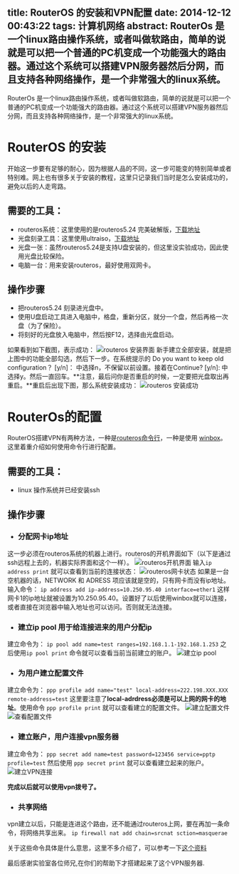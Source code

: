 title: RouterOS 的安装和VPN配置
date: 2014-12-12 00:43:22
tags: 计算机网络
abstract: RouterOs 是一个linux路由操作系统，或者叫做软路由，简单的说就是可以把一个普通的PC机变成一个功能强大的路由器。通过这个系统可以搭建VPN服务器然后分网，而且支持各种网络操作，是一个非常强大的linux系统。
---

RouterOs 是一个linux路由操作系统，或者叫做软路由，简单的说就是可以把一个普通的PC机变成一个功能强大的路由器。通过这个系统可以搭建VPN服务器然后分网，而且支持各种网络操作，是一个非常强大的linux系统。

# RouterOS 的安装
开始这一步要有足够的耐心，因为根据人品的不同，这一步可能变的特别简单或者特别难。网上也有很多关于安装的教程，这里只记录我们当时是怎么安装成功的，避免以后的人走弯路。


## 需要的工具：
* routeros系统：这里使用的是routeros5.24 完美破解版，[下载地址](http://download.csdn.net/download/ljr929201012/7852219)
* 光盘刻录工具：这里使用ultraiso，[下载地址](http://rj.baidu.com/soft/detail/11522.html?ald)
* 光盘一张：虽然routeros5.24是支持U盘安装的，但这里没实验成功，因此使用光盘比较保险。
* 电脑一台：用来安装routeros，最好使用双网卡。


## 操作步骤
+ 把routeros5.24 刻录进光盘中。
+ 使用U盘启动工具进入电脑中，格盘，重新分区，就分一个盘，然后再格一次盘（为了保险）。
+ 将刻好的光盘放入电脑中，然后按F12，选择由光盘启动。

如果看到如下截图，表示成功：
![routeros 安装界面](http://i3.tietuku.com/1dc4710efffe480a.jpg)
新手建立全部安装，就是把上图中的功能全部勾选，然后下一步。在系统提示的 Do you want to keep old configuration？ [y/n]： 中选择n，不保留以前设置。接着在Continue? [y/n]: 中选择y。然后一直回车。**注意，最后问你是否重启的时候，一定要把光盘取出再重启。**重启后出现下图，那么系统安装成功：
![routeros 安装成功](http://i3.tietuku.com/64a23fe1cbf33704.jpg)

# RouterOs的配置
RouterOS搭建VPN有两种方法，一种是[routeros命令行](http://wenku.baidu.com/link?url=5VW6Y1CarvQ9NGsPdZgjvB63YycgJNdae9l3QhV6RZ9dUNjAuOAusK4u-LHzwLHSNzXnLsdjTTYsVuK9VeFDALdqqRfFJopUb8A3aRGtxpO)，一种是使用 [winbox](http://www.baidu.com/s?wd=routeros%20winbox&rsv_spt=1&issp=1&f=8&rsv_bp=0&rsv_idx=2&ie=utf-8&tn=baiduhome_pg&rsv_enter=1&oq=ultrA&inputT=3961&rsv_pq=e9c65ed30000b5c4&rsv_t=8a5be7nVJdk3OrBHGCieL%2BIp%2F9uIjSS%2Bjie1o9ebQCvaRPed8KVDSKYfG0a1u1lCh%2B7r&rsv_sug3=25&rsv_sug4=1465&rsv_sug1=15&rsv_sug2=0&rsv_sug=1&bs=routeros%20%E5%91%BD%E4%BB%A4)。这里着重介绍如何使用命令行进行配置。

## 需要的工具：
* linux 操作系统并已经安装ssh

## 操作步骤
+ ### 分配网卡ip地址
这一步必须在routeros系统的机器上进行。routeros的开机界面如下（以下是通过ssh远程上去的，机器实际界面和这个一样）。
![routeros开机界面](http://i3.tietuku.com/90d986a4d80f2d12.png)
输入`ip address print` 就可以查看到当前的连接状态：
![routeros网卡状态](http://i3.tietuku.com/566840956bcdd283.png)
如果是一台空机器的话，NETWORK 和 ADRESS 项应该就是空的，只有网卡而没有ip地址。输入命令：
`ip address add ip-address=10.250.95.40 interface=ether1`
这样网卡1的ip地址就被设置为10.250.95.40。设置好了以后使用winbox就可以连接，或者直接在浏览器中输入地址也可以访问。否则就无法连接。

+ ### 建立ip pool 用于给连接进来的用户分配ip
建立命令为：
`ip pool add name=test ranges=192.168.1.1-192.168.1.253` 之后使用`ip pool print` 命令就可以查看当前当前建立的账户。
![建立ip pool](http://i3.tietuku.com/0e34e0c76e0e6eb9.png)

+ ### 为用户建立配置文件
建立命令为：
`ppp profile add name="test" local-address=222.198.XXX.XXX remote-address=test` 这里要注意了**local-adrdress必须是可以上网的网卡的地址**。使用命令 `ppp profile print` 就可以查看建立的配置文件。
![建立配置文件](http://i3.tietuku.com/a3f838fcac5f63c5.png)
![查看配置文件](http://i3.tietuku.com/1a106b99a70cb782.png)

+ ### 建立账户，用户连接vpn服务器
建立命令为：
`ppp secret add name=test password=123456 service=pptp profile=test` 然后使用 `ppp secret print` 就可以查看建立起来的账户。
![建立VPN连接](http://i3.tietuku.com/22307875799597b2.png)

**完成以后就可以使用vpn拨号了。**

+ ### 共享网络
vpn建立以后，只能是连进这个路由，还不能通过routeros上网，要在再加一条命令，将网络共享出来。
`ip firewall nat add chain=srcnat sction=masquerae`

关于这些命令具体是什么意思，这里不多介绍了，可以参考一下[这个资料](http://www.baidu.com/s?wd=routeros%20%E5%91%BD%E4%BB%A4&rsv_spt=1&issp=1&f=8&rsv_bp=0&rsv_idx=2&ie=utf-8&tn=baiduhome_pg&rsv_enter=1&oq=ultrA&inputT=5414&rsv_pq=8551265500009fdc&rsv_t=f0ef%2BcwRfD%2FpsgN4xjvp8P6RQjXf0aadlqwDWNUQgsp6BA93paLVQI9mnFMlLoQg%2FNM2&rsv_sug3=16&rsv_sug4=986&rsv_sug1=13&rsv_sug2=0&rsv_sug=2&bs=ultraiso)

最后感谢实验室各位师兄,在你们的帮助下才搭建起来了这个VPN服务器.
